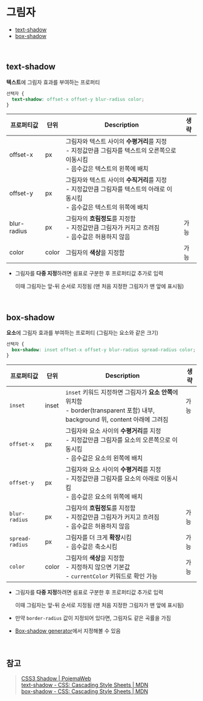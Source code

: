# 그림자

- [text-shadow](#1)
- [box-shadow](#2)

<Br>

## text-shadow <a id="1"></a>

**텍스트**에 그림자 효과를 부여하는 프로퍼티

```css
선택자 {
  text-shadow: offset-x offset-y blur-radius color;
}
```

| 프로퍼티값  | 단위  | Description                                                                                                                         | 생략 |
| ----------- | ----- | ----------------------------------------------------------------------------------------------------------------------------------- | ---- |
| offset-x    | px    | 그림자와 텍스트 사이의 **수평거리**를 지정<br>- 지정값만큼 그림자를 텍스트의 오른쪽으로 이동시킴<Br>- 음수값은 텍스트의 왼쪽에 배치 |      |
| offset-y    | px    | 그림자와 텍스트 사이의 **수직거리**를 지정<Br>- 지정값만큼 그림자를 텍스트의 아래로 이동시킴<Br>- 음수값은 텍스트의 위쪽에 배치     |      |
| blur-radius | px    | 그림자의 **흐림정도**를 지정함<Br>- 지정값만큼 그림자가 커지고 흐려짐<Br>- 음수값은 허용하지 않음                                   | 가능 |
| color       | color | 그림자의 **색상**을 지정함                                                                                                          | 가능 |

- 그림자를 **다중 지정**하려면 쉼표로 구분한 후 프로퍼티값 추가로 입력

  이때 그림자는 앞-뒤 순서로 지정됨 (맨 처음 지정한 그림자가 맨 앞에 표시됨)

<Br>

## box-shadow <a id="2"></a>

**요소**에 그림자 효과를 부여하는 프로퍼티 (그림자는 요소와 같은 크기)

```css
선택자 {
  box-shadow: inset offset-x offset-y blur-radius spread-radius color;
}
```

| 프로퍼티값      | 단위  | Description                                                                                                                      | 생략 |
| --------------- | ----- | -------------------------------------------------------------------------------------------------------------------------------- | ---- |
| `inset`         | inset | `inset` 키워드 지정하면 그림자가 **요소 안쪽**에 위치함<br>- border(transparent 포함) 내부, background 위, content 아래에 그려짐 | 가능 |
| `offset-x`      | px    | 그림자와 요소 사이의 **수평거리**를 지정 <br> - 지정값만큼 그림자를 요소의 오른쪽으로 이동시킴<br>- 음수값은 요소의 왼쪽에 배치  |      |
| `offset-y`      | px    | 그림자와 요소 사이의 **수평거리**를 지정<Br>- 지정값만큼 그림자를 요소의 아래로 이동시킴<br>- 음수값은 요소의 위쪽에 배치        |
| `blur-radius`   | px    | 그림자의 **흐림정도**를 지정함 <Br>- 지정값만큼 그림자가 커지고 흐려짐<br>- 음수값은 허용하지 않음                               | 가능 |
| `spread-radius` | px    | 그림자를 더 크게 **확장**시킴<br>- 음수값은 축소시킴                                                                             | 가능 |
| `color`         | color | 그림자의 **색상**을 지정함 <Br>- 지정하지 않으면 기본값 <br>- `currentColor` 키워드로 확인 가능                                  | 가능 |

- 그림자를 **다중 지정**하려면 쉼표로 구분한 후 프로퍼티값 추가로 입력

  이때 그림자는 앞-뒤 순서로 지정됨 (맨 처음 지정한 그림자가 맨 앞에 표시됨)

- 만약 `border-radius` 값이 지정되어 있다면, 그림자도 같은 곡률을 가짐
- [Box-shadow generator](https://developer.mozilla.org/en-US/docs/Web/CSS/CSS_Backgrounds_and_Borders/Box-shadow_generator)에서 지정해볼 수 있음

<Br>

## 참고

> [CSS3 Shadow | PoiemaWeb](https://poiemaweb.com/css3-shadow)  
> [text-shadow - CSS: Cascading Style Sheets | MDN](https://developer.mozilla.org/ko/docs/Web/CSS/text-shadow)  
> [box-shadow - CSS: Cascading Style Sheets | MDN](https://developer.mozilla.org/ko/docs/Web/CSS/box-shadow)
